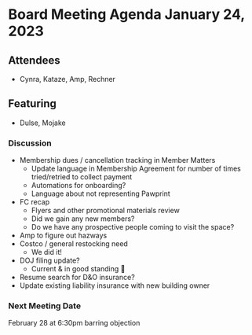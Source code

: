 # Board Meeting Agenda January 24, 2023

## Attendees
- Cynra, Kataze, Amp, Rechner

## Featuring
- Dulse, Mojake

### Discussion
- Membership dues / cancellation tracking in Member Matters
  - Update language in Membership Agreement for number of times tried/retried to collect payment
  - Automations for onboarding?
  - Language about not representing Pawprint
- FC recap
  - Flyers and other promotional materials review
  - Did we gain any new members?
  - Do we have any prospective people coming to visit the space?
- Amp to figure out hazways
- Costco / general restocking need
  - We did it!
- DOJ filing update?
  - Current & in good standing 🎉
- Resume search for D&O insurance?
- Update existing liability insurance with new building owner


### Next Meeting Date
February 28 at 6:30pm barring objection
